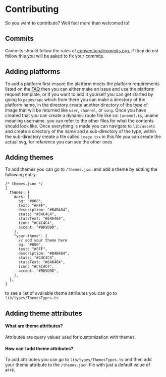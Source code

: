 # Contributing

So you want to contribute? Well feel more than welcomed to!

## Commits

Commits should follow the rules of [conventionalcommits.org](https://www.conventionalcommits.org/en/v1.0.0/), if they do not follow this you will be asked to fix your commits.

## Adding platforms

To add a platform first ensure the platform meets the platform requirements listed on the [FAQ](faq#what-are-the-platform-requirements) then you can either make an issue and use the platform request template, or if you want to add it yourself you can get started by going to `pages/api` which from there you can make a directory of the platform name, in the directory create another directory of the type of image that will be returned like `user`, `channel`, or `song`. Once you have created that you can create a dynamic route file like so: `[uname].ts`, uname meaning username. you can refer to the other files for what the contents should look like. Once everything is made you can navigate to `lib/assets` and create a directory of the name and a sub-directory of the type, within the sub-directory create a file called `image.tsx` in this file you can create the actual svg, for reference you can see the other ones

## Adding themes

To add themes you can go to `/themes.json` and add a theme by adding the following entry:

```json5
/* themes.json */
{
  themes: {
    dark: {
      bg: "#000",
      text: "#FFF",
      description: "#B4B4B4",
      stats: "#C4C4C4",
      statsText: "#646464",
      icon: "#C4C4C4",
      accent: "#9D9D9D",
    },
    "your-theme": {
      // add your theme here
      bg: "#000",
      text: "#FFF",
      description: "#B4B4B4",
      stats: "#C4C4C4",
      statsText: "#646464",
      icon: "#C4C4C4",
      accent: "#9D9D9D",
    },
  },
}
```

to see a list of available theme attributes you can go to `lib/types/ThemesTypes.ts`

## Adding theme attributes

#### What are theme attributes?

Attributes are query values used for customization with themes.

#### How can I add theme attributes?

To add attributes you can go to `lib/types/ThemesTypes.ts` and then add your theme attribute to the `/themes.json` file with just a default value of `#FFF`.